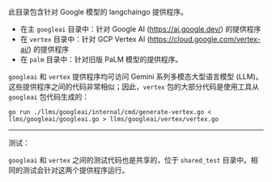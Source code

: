 此目录包含针对 Google 模型的 langchaingo 提供程序。

* 在主 `googleai` 目录中：针对 Google AI (https://ai.google.dev/) 的提供程序
* 在 `vertex` 目录中：针对 GCP Vertex AI (https://cloud.google.com/vertex-ai/) 的提供程序
* 在 `palm` 目录中：针对旧版 PaLM 模型的提供程序。

`googleai` 和 `vertex` 提供程序均可访问 Gemini 系列多模态大型语言模型 (LLM)。这些提供程序之间的代码非常相似；因此，`vertex` 包的大部分代码是使用工具从 `googleai` 包代码生成的：

    go run ./llms/googleai/internal/cmd/generate-vertex.go < llms/googleai/googleai.go > llms/googleai/vertex/vertex.go

----

测试：

`googleai` 和 `vertex` 之间的测试代码也是共享的，位于 `shared_test` 目录中。相同的测试会针对这两个提供程序运行。
